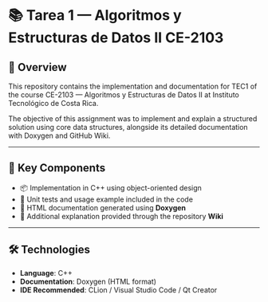 # 📚 Tarea 1 — Algoritmos y Estructuras de Datos II CE-2103

## 📘 Overview

This repository contains the implementation and documentation for TEC1 of the course CE-2103 — Algoritmos y Estructuras de Datos II at Instituto Tecnológico de Costa Rica.

The objective of this assignment was to implement and explain a structured solution using core data structures, alongside its detailed documentation with Doxygen and GitHub Wiki.

---

## 🧠 Key Components

- 📦 Implementation in C++ using object-oriented design
- 🧪 Unit tests and usage example included in the code
- 📄 HTML documentation generated using **Doxygen**
- 📖 Additional explanation provided through the repository **Wiki**

---

## 🛠️ Technologies

- **Language**: C++
- **Documentation**: Doxygen (HTML format)
- **IDE Recommended**: CLion / Visual Studio Code / Qt Creator

